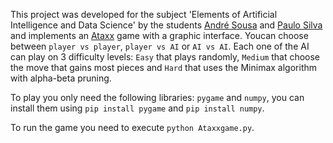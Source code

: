 This project was developed for the subject 'Elements of Artificial Intelligence and Data Science' by the students [André Sousa](https://github.com/anfisou) and [Paulo Silva](https://github.com/Panda-Hacks) and implements an [Ataxx](https://en.wikipedia.org/wiki/Ataxx) game with a graphic interface. Youcan choose between
```player vs player```, ```player vs AI``` or ```AI vs AI```. Each one of the AI can play on 3 difficulty levels: ```Easy``` that plays randomly, ```Medium``` that choose the move that gains most pieces and ```Hard``` that uses the Minimax algorithm with alpha-beta pruning.

To play you only need the following libraries:  ```pygame``` and ```numpy```, you can install them using ```pip install pygame``` and ```pip install numpy```.

To run the game you need to execute ```python Ataxxgame.py```.
